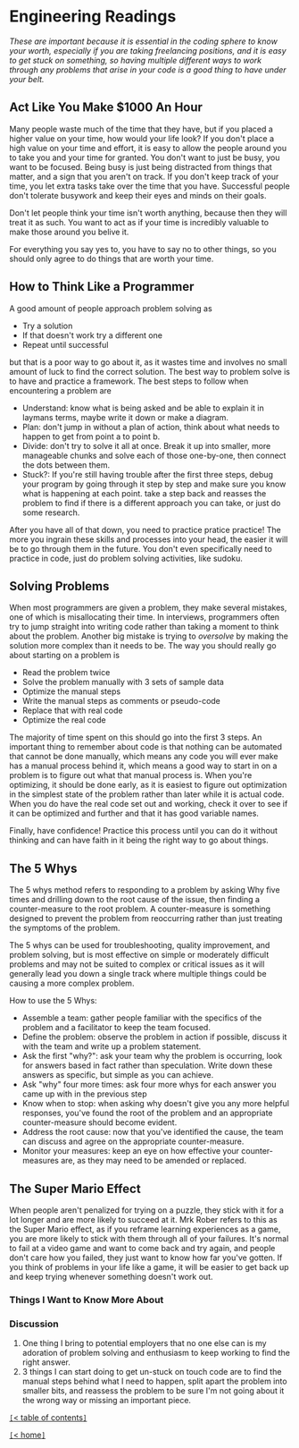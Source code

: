 # Engineering Readings

*These are important because it is essential in the coding sphere to know your worth, especially if you are taking freelancing positions, and it is easy to get stuck on something, so having multiple different ways to work through any problems that arise in your code is a good thing to have under your belt.*

<!-- https://anthony-moore.medium.com/pretend-your-time-is-worth-1-000-hour-and-youll-become-100x-more-productive-6ab2302b8e8c -->
## Act Like You Make $1000 An Hour

Many people waste much of the time that they have, but if you placed a higher value on your time, how would your life look? If you don't place a high value on your time and effort, it is easy to allow the people around you to take you and your time for granted. You don't want to just be busy, you want to be focused. Being busy is just being distracted from things that matter, and a sign that you aren't on track. If you don't keep track of your time, you let extra tasks take over the time that you have. Successful people don't tolerate busywork and keep their eyes and minds on their goals.

Don't let people think your time isn't worth anything, because then they will treat it as such. You want to act as if your time is incredibly valuable to make those around you belive it.

For everything you say yes to, you have to say no to other things, so you should only agree to do things that are worth your time.

<!-- https://www.freecodecamp.org/news/how-to-think-like-a-programmer-lessons-in-problem-solving-d1d8bf1de7d2 -->
## How to Think Like a Programmer

A good amount of people approach problem solving as

- Try a solution
- If that doesn't work try a different one
- Repeat until successful

but that is a poor way to go about it, as it wastes time and involves no small amount of luck to find the correct solution. The best way to problem solve is to have and practice a framework. The best steps to follow when encountering a problem are

- Understand: know what is being asked and be able to explain it in laymans terms, maybe write it down or make a diagram.
- Plan: don't jump in without a plan of action, think about what needs to happen to get from point a to point b.
- Divide: don't try to solve it all at once. Break it up into smaller, more manageable chunks and solve each of those one-by-one, then connect the dots between them.
- Stuck?: If you're still having trouble after the first three steps, debug your program by going through it step by step and make sure you know what is happening at each point. take a step back and reasses the problem to find if there is a different approach you can take, or just do some research.

After you have all of that down, you need to practice pratice practice! The more you ingrain these skills and processes into your head, the easier it will be to go through them in the future. You don't even specifically need to practice in code, just do problem solving activities, like sudoku.

<!-- https://simpleprogrammer.com/solving-problems-breaking-it-down/ -->
## Solving Problems

When most programmers are given a problem, they make several mistakes, one of which is misallocating their time. In interviews, programmers often try to jump straight into writing code rather than taking a moment to think about the problem. Another big mistake is trying to *oversolve* by making the solution more complex than it needs to be. The way you should really go about starting on a problem is

- Read the problem twice
- Solve the problem manually with 3 sets of sample data
- Optimize the manual steps
- Write the manual steps as comments or pseudo-code
- Replace that with real code
- Optimize the real code

The majority of time spent on this should go into the first 3 steps. An important thing to remember about code is that nothing can be automated that cannot be done manually, which means any code you will ever make has a manual process behind it, which means a good way to start in on a problem is to figure out what that manual process is. When you're optimizing, it should be done early, as it is easiest to figure out optimization in the simplest state of the problem rather than later while it is actual code. When you do have the real code set out and working, check it over to see if it can be optimized and further and that it has good variable names.

Finally, have confidence! Practice this process until you can do it without thinking and can have faith in it being the right way to go about things.

<!-- https://www.mindtools.com/pages/article/newTMC_5W.htm -->
## The 5 Whys

The 5 whys method refers to responding to a problem by asking Why five times and drilling down to the root cause of the issue, then finding a counter-measure to the root problem. A counter-measure is something designed to prevent the problem from reoccurring rather than just treating the symptoms of the problem.

The 5 whys can be used for troubleshooting, quality improvement, and problem solving, but is most effective on simple or moderately difficult problems and may not be suited to complex or critical issues as it will generally lead you down a single track where multiple things could be causing a more complex problem.

How to use the 5 Whys:

- Assemble a team: gather people familiar with the specifics of the problem and a facilitator to keep the team focused.
- Define the problem: observe the problem in action if possible, discuss it with the team and write up a problem statement.
- Ask the first "why?": ask your team why the problem is occurring, look for answers based in fact rather than speculation. Write down these answers as specific, but simple as you can achieve.
- Ask "why" four more times: ask four more whys for each answer you came up with in the previous step
- Know when to stop: when asking why doesn't give you any more helpful responses, you've found the root of the problem and an appropriate counter-measure should become evident.
- Address the root cause: now that you've identified the cause, the team can discuss and agree on the appropriate counter-measure.
- Monitor your measures: keep an eye on how effective your counter-measures are, as they may need to be amended or replaced.

<!-- https://www.youtube.com/watch?v=9vJRopau0g0 -->
## The Super Mario Effect

When people aren't penalized for trying on a puzzle, they stick with it for a lot longer and are more likely to succeed at it. Mrk Rober refers to this as the Super Mario effect, as if you reframe learning experiences as a game, you are more likely to stick with them through all of your failures. It's normal to fail at a video game and want to come back and try again, and people don't care how you failed, they just want to know how far you've gotten. If you think of problems in your life like a game, it will be easier to get back up and keep trying whenever something doesn't work out.

### Things I Want to Know More About

### Discussion

1. One thing I bring to potential employers that no one else can is my adoration of problem solving and enthusiasm to keep working to find the right answer.
2. 3 things I can start doing to get un-stuck on touch code are to find the manual steps behind what I need to happen, split apart the problem into smaller bits, and reassess the problem to be sure I'm not going about it the wrong way or missing an important piece.

[`[`< table of contents`]`](code401.md)

[`[`< home`]`](README.md)
